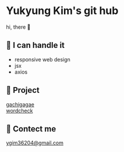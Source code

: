 Yukyung Kim's git hub
====  

hi, there 👻

📘 I can handle it
----
 - responsive web design
 - jsx   
 - axios




📂 Project 
----
<a href="https://github.com/yukyung123/gachigagae"> gachigagae </a>  
<a href="https://github.com/wordcheck/wordcheck-web"> wordcheck </a>



📧 Contect me 
----
ygim36204@gmail.com
